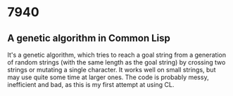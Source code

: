 # 7940
##   A genetic algorithm in Common Lisp

It's a genetic algorithm, which tries to reach a goal string from a generation of random strings (with the same length as the goal string) by crossing two strings or mutating a single character. It works well on small strings, but may use quite some time at larger ones.
The code is probably messy, inefficient and bad, as this is my first attempt at using CL.